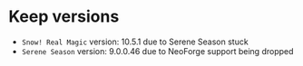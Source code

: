 
# Keep versions
- `Snow! Real Magic` version: 10.5.1 due to Serene Season stuck
- `Serene Season` version: 9.0.0.46 due to NeoForge support being dropped